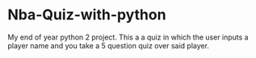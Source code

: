 # Nba-Quiz-with-python
My end of year python 2 project. This a a quiz in which the user inputs a player name and you take a 5 question quiz over said player.
